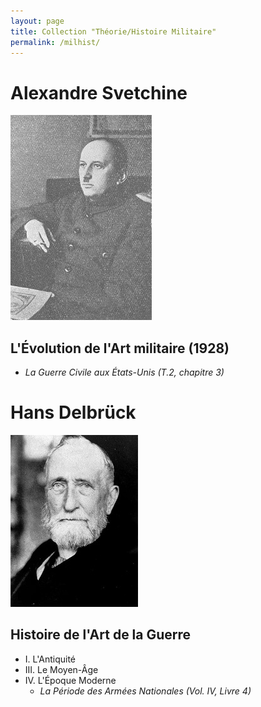 ```yaml
---
layout: page
title: Collection "Théorie/Histoire Militaire"
permalink: /milhist/
---
```


# Alexandre Svetchine

![Svetchine](svechin.jpg)

## L'Évolution de l'Art militaire (1928)

- *La Guerre Civile aux États-Unis (T.2, chapitre 3)*

# Hans Delbrück

![Hans Delbrück](Delbruck.jpg)

## Histoire de l'Art de la Guerre

- I. L'Antiquité
- III. Le Moyen-Âge
- IV. L'Époque Moderne
  - *La Période des Armées Nationales (Vol. IV, Livre 4)*




